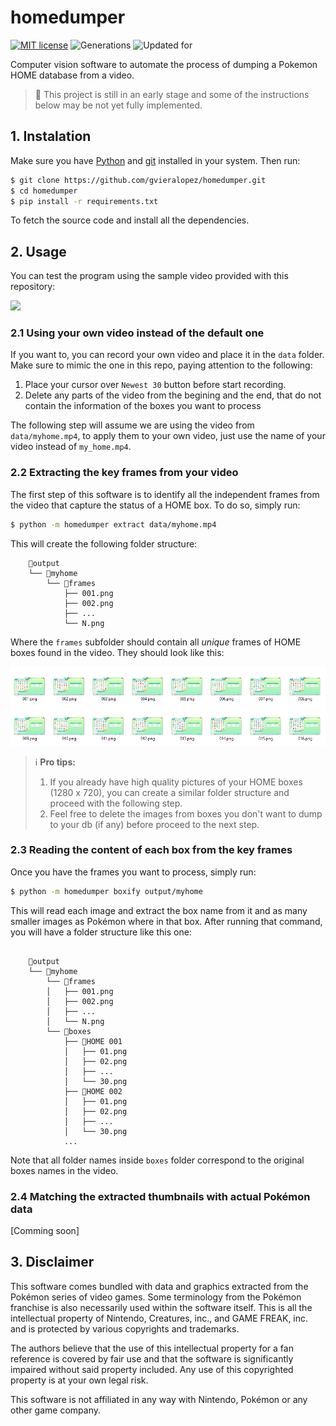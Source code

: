 # homedumper

[![MIT license](https://img.shields.io/badge/license-MIT-green.svg)](https://opensource.org/licenses/MIT)
![Generations](https://img.shields.io/badge/Generations-1--8-orange)
![Updated for](https://img.shields.io/badge/Updated%20For-Crown%20of%20Tundra-teal)

Computer vision software to automate the process of dumping a Pokemon HOME 
database from a video. 

> 🥚 This project is still in an early stage and some of the
> instructions below may be not yet fully implemented. 

## 1. Instalation

Make sure you have [Python](https://www.python.org/downloads/) and 
[git](https://git-scm.com/downloads) installed in your system. Then run:

```bash
$ git clone https://github.com/gvieralopez/homedumper.git
$ cd homedumper
$ pip install -r requirements.txt
```

To fetch the source code and install all the dependencies.

## 2. Usage

You can test the program using the sample video provided with this repository:

![](resources/myhome.gif)

### 2.1 Using your own video instead of the default one

If you want to, you can record your own video and place it in the `data` folder. 
Make sure to mimic the one in this repo, paying attention to the following:

1. Place your cursor over `Newest 30` button before start recording.
2. Delete any parts of the video from the begining and the end, that do not contain 
the information of the boxes you want to process

The following step will assume we are using the video from `data/myhome.mp4`,
to apply them to your own video, just use the name of your video instead of
`my_home.mp4`.

### 2.2 Extracting the key frames from your video

The first step of this software is to identify all the independent frames from the video
that capture the status of a HOME box. To do so, simply run:

```bash
$ python -m homedumper extract data/myhome.mp4
```

This will create the following folder structure:

```
    📁output                  
    └── 📁myhome          
        └── 📁frames
            ├── 001.png
            ├── 002.png
            ├── ...
            └── N.png
```

Where the `frames` subfolder should contain all *unique* frames of HOME boxes
found in the video. They should look like this:

![](resources/frames.png)

> ℹ️ **Pro tips:** 
> 1. If you already have high quality pictures of your HOME boxes (1280 
> x 720), you can create a similar folder structure and proceed with the 
> following step.
> 2. Feel free to delete the images from boxes you don't want to dump to your 
> db (if any) before proceed to the next step.

### 2.3 Reading the content of each box from the key frames

Once you have the frames you want to process, simply run:

```bash
$ python -m homedumper boxify output/myhome
```

This will read each image and extract the box name from it and as many smaller images
as Pokémon where in that box. After running that command, you will have a folder structure
like this one:

```

    📁output                  
    └── 📁myhome          
        └── 📁frames
        │   ├── 001.png
        │   ├── 002.png
        │   ├── ...
        │   └── N.png
        └── 📁boxes
            ├── 📁HOME 001
            │   ├── 01.png
            │   ├── 02.png
            │   ├── ...
            │   └── 30.png
            ├── 📁HOME 002
            │   ├── 01.png
            │   ├── 02.png
            │   ├── ...
            │   └── 30.png
            ...
```

Note that all folder names inside `boxes` folder correspond to the original boxes names in
the video.


### 2.4 Matching the extracted thumbnails with actual Pokémon data

[Comming soon]

## 3. Disclaimer

This software comes bundled with data and graphics extracted from the Pokémon 
series of video games. Some terminology from the Pokémon franchise is also 
necessarily used within the software itself. This is all the intellectual 
property of Nintendo, Creatures, inc., and GAME FREAK, inc. and is protected by 
various copyrights and trademarks.

The authors believe that the use of this intellectual property for a fan 
reference is covered by fair use and that the software is significantly 
impaired without said property included. Any use of this copyrighted property 
is at your own legal risk.

This software is not affiliated in any way with Nintendo, Pokémon or any other 
game company.
